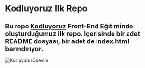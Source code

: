 # Kodluyoruz Ilk Repo

Bu repo [Kodluyoruz](https://www.kodluyoruz.org) Front-End Eğitiminde oluşturduğumuz ilk repo. İçerisinde bir adet README dosyası, bir adet de index.html barındırıyor.
--- 
![KodluyoruzÖdevim](https://user-images.githubusercontent.com/120499369/212557963-fd744156-328a-4c74-b3c3-518808284b07.jpg)



